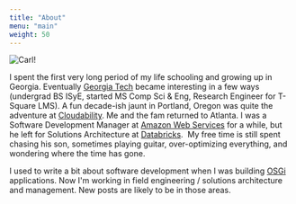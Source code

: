 ```yaml
---
title: "About"
menu: "main"
weight: 50
---
```


![Carl!](http://0.gravatar.com/avatar/18aed3fab9203b50799919212be5f600)

I spent the first very long period of my life schooling and growing up in Georgia. Eventually [Georgia Tech](https://www.gatech.edu) became interesting in a few ways (undergrad BS ISyE, started MS Comp Sci & Eng, Research Engineer for T-Square LMS). A fun decade-ish jaunt in Portland, Oregon was quite the adventure at [Cloudability](https://www.apptio.com/products/cloudability/). Me and the fam returned to Atlanta. I was a Software Development Manager at [Amazon Web Services](https://aws.amazon.com) for a while, but he left for Solutions Architecture at [Databricks](https://www.databricks.com).  My free time is still spent chasing his son, sometimes playing guitar, over-optimizing everything, and wondering where the time has gone.

I used to write a bit about software development when I was building [OSGi](https://www.osgi.org/) applications. Now I'm working in field engineering / solutions architecture and management. New posts are likely to be in those areas.
